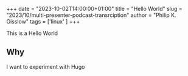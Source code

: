 +++
date = "2023-10-02T14:00:00+01:00"
title = "Hello World"
slug = "2023/10/multi-presenter-podcast-transrciption"
author = "Philip K. Gisslow"
tags = ['linux' ]
+++

This is a Hello World

## Why

I want to experiment with Hugo

